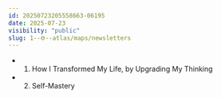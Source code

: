 ```yaml
---
id: 20250723205558663-06195
date: 2025-07-23
visibility: "public"
slug: 1--🌐--atlas/maps/newsletters
---
```


- 1. How I Transformed My Life, by Upgrading My Thinking
- 2. Self-Mastery
